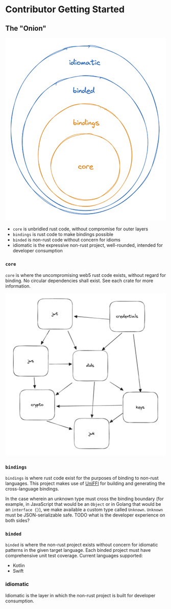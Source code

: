 # Contributor Getting Started

## The "Onion"

![Onion](./onion.png)

- `core` is unbridled rust code, without compromise for outer layers
- `bindings` is rust code to make bindings possible
- `binded` is non-rust code without concern for idioms
- idiomatic is the expressive non-rust project, well-rounded, intended for developer consumption

### `core`

`core` is where the uncompromising web5 rust code exists, without regard for binding. No circular dependencies shall exist. See each crate for more information.

![Dependency Diagram](./dependency-diagram.png)

### `bindings`

`bindings` is where rust code exist for the purposes of binding to non-rust languages. This project makes use of [UniFFI](https://github.com/mozilla/uniffi-rs) for building and generating the cross-language bindings.

In the case wherein an unknown type must cross the binding boundary (for example, in JavaScript that would be an `Object` or in Golang that would be an `interface {}`), we make available a custom type called `Unknown`. `Unknown` must be JSON-serializable safe. TODO what is the developer experience on both sides?

### `binded`

`binded` is where the non-rust project exists without concern for idiomatic patterns in the given target language. Each binded project must have comprehensive unit test coverage. Current languages supported:

- Kotlin
- Swift

### idiomatic

Idiomatic is the layer in which the non-rust project is built for developer consumption.
